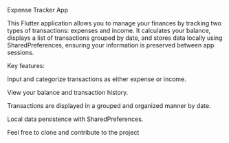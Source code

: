 Expense Tracker App

This Flutter application allows you to manage your finances by tracking two types of transactions: expenses and income. It calculates your balance, displays a list of transactions grouped by date, and stores data locally using SharedPreferences, ensuring your information is preserved between app sessions.

Key features:

Input and categorize transactions as either expense or income.

View your balance and transaction history.

Transactions are displayed in a grouped and organized manner by date.

Local data persistence with SharedPreferences.

Feel free to clone and contribute to the project
